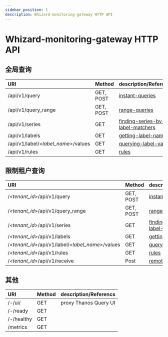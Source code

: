 ```yaml
---
sidebar_position: 1
description: Whizard-monitoring-gateway HTTP API
---
```


# Whizard-monitoring-gateway HTTP API

## 全局查询

| URI                               | Method    | description/Referencs                                                                                                           |
|:--------------------------------- | --------- | ------------------------------------------------------------------------------------------------------------------------------- |
| /api/v1/query                     | GET, POST | [instant-queries](https://prometheus.io/docs/prometheus/latest/querying/api/#instant-queries)                                   |
| /api/v1/query_range               | GET, POST | [range-queries](https://prometheus.io/docs/prometheus/latest/querying/api/#range-queries)                                       |
| /api/v1/series                    | GET       | [finding-series-by-label-matchers](https://prometheus.io/docs/prometheus/latest/querying/api/#finding-series-by-label-matchers) |
| /api/v1/labels                    | GET       | [getting-label-names](https://prometheus.io/docs/prometheus/latest/querying/api/#getting-label-names)                           |
| /api/v1/label/*\<label_name\>*/values | GET       | [querying-label-values](https://prometheus.io/docs/prometheus/latest/querying/api/#querying-label-values)                       |
| /api/v1/rules                     | GET       | [rules](https://prometheus.io/docs/prometheus/latest/querying/api/#rules)                                                       |

## 限制租户查询

| URI                               | Method    | description/Referencs                                                                                                           |
|:--------------------------------- | --------- | ------------------------------------------------------------------------------------------------------------------------------- |
| /*\<tenant_id\>*/api/v1/query                     | GET, POST | [instant-queries](https://prometheus.io/docs/prometheus/latest/querying/api/#instant-queries)                                   |
| /*\<tenant_id\>*/api/v1/query_range               | GET, POST | [range-queries](https://prometheus.io/docs/prometheus/latest/querying/api/#range-queries)                                       |
| /*\<tenant_id\>*/api/v1/series                    | GET       | [finding-series-by-label-matchers](https://prometheus.io/docs/prometheus/latest/querying/api/#finding-series-by-label-matchers) |
| /*\<tenant_id\>*/api/v1/labels                    | GET       | [getting-label-names](https://prometheus.io/docs/prometheus/latest/querying/api/#getting-label-names)                           |
| /*\<tenant_id\>*/api/v1/label/*\<label_name\>*/values | GET       | [querying-label-values](https://prometheus.io/docs/prometheus/latest/querying/api/#querying-label-values)                       |
| /*\<tenant_id\>*/api/v1/rules                     | GET       | [rules](https://prometheus.io/docs/prometheus/latest/querying/api/#rules)                                                       |
| /*\<tenant_id\>*/api/v1/receive                   | Post      | [remote-write-receiver](https://prometheus.io/docs/prometheus/latest/querying/api/#remote-write-receiver)                       |

## 其他

| URI        | Method | description/Referencs |
|:---------- |:------ |:--------------------- |
| /-/ui/     | GET    | proxy Thanos Query UI |
| /-/ready   | GET    |                       |
| /-/healthy | GET    |                       |
| /metrics   | GET    |                       |
